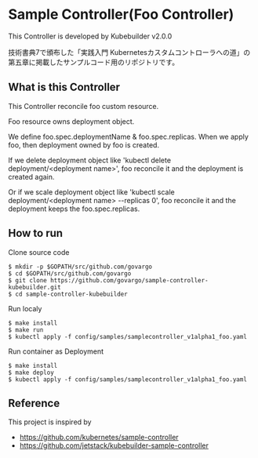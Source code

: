# Sample Controller(Foo Controller)

This Controller is developed by Kubebuilder v2.0.0

技術書典7で頒布した「実践入門 Kubernetesカスタムコントローラへの道」の第五章に掲載したサンプルコード用のリポジトリです。

## What is this Controller

This Controller reconcile foo custom resource.

Foo resource owns deployment object.

We define foo.spec.deploymentName & foo.spec.replicas.
When we apply foo, then deployment owned by foo is created.

If we delete deployment object like 'kubectl delete deployment/\<deployment name\>',
foo reconcile it and the deployment is created again.

Or if we scale deployment object like 'kubectl scale deployment/\<deployment name\> --replicas 0',
foo reconcile it and the deployment keeps the foo.spec.replicas.

## How to run

Clone source code

```
$ mkdir -p $GOPATH/src/github.com/govargo
$ cd $GOPATH/src/github.com/govargo
$ git clone https://github.com/govargo/sample-controller-kubebuilder.git
$ cd sample-controller-kubebuilder
```

Run localy

```
$ make install
$ make run
$ kubectl apply -f config/samples/samplecontroller_v1alpha1_foo.yaml
```

Run container as Deployment

```
$ make install
$ make deploy
$ kubectl apply -f config/samples/samplecontroller_v1alpha1_foo.yaml
```

## Reference

This project is inspired by

 * https://github.com/kubernetes/sample-controller
 * https://github.com/jetstack/kubebuilder-sample-controller

